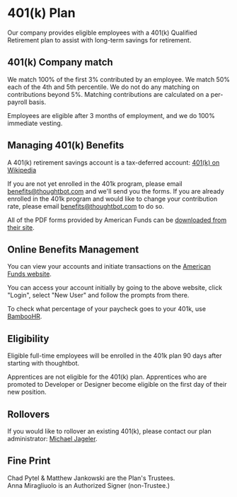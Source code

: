 # 401(k) Plan

Our company provides eligible employees with a 401(k) Qualified Retirement plan to assist with long-term savings for retirement.

## 401(k) Company match

We match 100% of the first 3% contributed by an employee.  We match 50% each of the 4th and 5th percentile.  We do not do any matching on contributions beyond 5%.  Matching contributions are calculated on a per-payroll basis.

Employees are eligible after 3 months of employment, and we do 100% immediate vesting.

## Managing 401(k) Benefits

A 401(k) retirement savings account is a tax-deferred account: [401(k) on Wikipedia][wikipedia]

If you are not yet enrolled in the 401k program, please email [benefits@thoughtbot.com][benefits-email] and we'll send you the forms. If you are already enrolled in the 401k program and would like to change your contribution rate, please email [benefits@thoughtbot.com][benefits-email] to do so.

All of the PDF forms provided by American Funds can be [downloaded from their site][american-funds-forms].

## Online Benefits Management

You can view your accounts and initiate transactions on the [American Funds website][american-funds-website].

You can access your account initially by going to the above website, click "Login", select "New User" and follow the prompts from there.

To check what percentage of your paycheck goes to your 401k, use [BambooHR][bamboo-hr].

## Eligibility

Eligible full-time employees will be enrolled in the 401k plan 90 days after starting with thoughtbot.

Apprentices are not eligible for the 401(k) plan. Apprentices who are promoted to Developer or Designer become eligible on the first day of their new position.

## Rollovers

If you would like to rollover an existing 401(k), please contact our plan administrator: [Michael Jageler][plan-admin-email].
 
## Fine Print

Chad Pytel & Matthew Jankowski are the Plan's Trustees.  
Anna Miragliuolo is an Authorized Signer (non-Trustee.)

[wikipedia]: http://en.wikipedia.org/wiki/401(k)
[benefits-email]: mailto:benefits@thoughtbot.com
[american-funds-forms]: http://americanfundsretirement.retire.americanfunds.com/account/online-forms-rkd.htm#/forms
[american-funds-website]: http://www.americanfunds.com/retire
[bamboo-hr]: https://thoughtbot.bamboohr.com/dashboard/index.php
[plan-admin-email]: mailto:MJageler@platinumpensions.com
